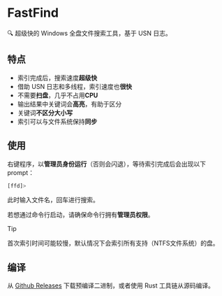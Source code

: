 # FastFind

🔍 超级快的 Windows 全盘文件搜索工具，基于 USN 日志。

## 特点

- 索引完成后，搜索速度**超级快**
- 借助 USN 日志和多线程，索引速度也**很快**
- 不需要**扫盘**，几乎不占用**CPU**
- 输出结果中关键词会**高亮**，有助于区分
- 关键词**不区分大小写**
- 索引可以与文件系统保持**同步**

## 使用

右键程序，以**管理员身份运行**（否则会闪退），等待索引完成后会出现以下 prompt：

```sh
[ffd]> 
```

此时输入文件名，回车进行搜索。

若想通过命令行启动，请确保命令行拥有**管理员权限**。

> [!TIP]
>
> 首次索引时间可能较慢，默认情况下会索引所有支持（NTFS文件系统）的盘。

## 编译

从 [Github Releases](https://github.com/DreamAlone666/fastfind/releases) 下载预编译二进制，或者使用 Rust 工具链从源码编译。